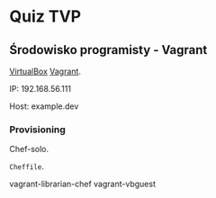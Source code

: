 # Quiz TVP

## Środowisko programisty - Vagrant

[VirtualBox](http://www.virtualbox.org/)
[Vagrant](http://www.vagrantup.com/).

IP: 192.168.56.111

Host: example.dev

### Provisioning

Chef-solo.

`Cheffile`.

vagrant-librarian-chef
vagrant-vbguest
